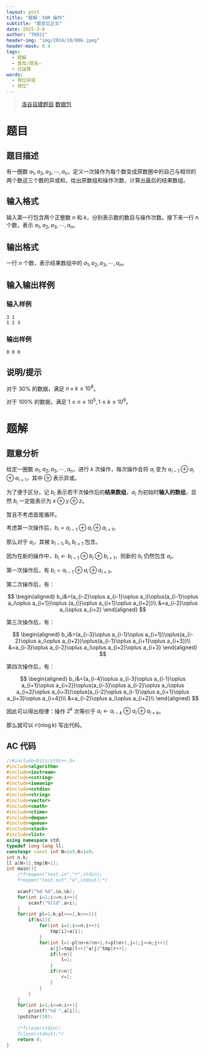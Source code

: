 ```yaml
---
layout: post
title: "题解：XOR 操作"
subtitle: "题目见正文"
date: 2025-3-8
author: "TH911"
header-img: "img/2024/10/006.jpeg"
header-mask: 0.4
tags:
  - 题解
  - 普及/提高−
  - 位运算
words:
  - 按位异或
  - 按位^
---
```


> [洛谷自建题目](https://www.luogu.com.cn/problem/U541733) [数据包](/file/2025/03/xor.zip)

# 题目

## 题目描述

有一圈数 $a_1,a_2,a_3,\cdots,a_n$，定义一次操作为每个数变成原数圈中的自己与相邻的两个数这三个数的异或和，给出原数组和操作次数，计算出最后的结果数组。

## 输入格式

输入第一行包含两个正整数 $n$ 和 $k$，分别表示数的数目与操作次数。接下来一行 $n$ 个数，表示 $a_1,a_2,a_3,\cdots,a_n$。

## 输出格式

一行 $n$ 个数，表示结果数组中的 $a_1,a_2,a_3,\cdots,a_n$。

## 输入输出样例

### 输入样例

```
3 1
1 2 3
```

### 输出样例

```
0 0 0
```

## 说明/提示

对于 $30\%$ 的数据，满足 $n\times k\leq 10^8$。

对于 $100\%$ 的数据，满足 $1\leq n\leq 10^5,1\leq k\leq 10^9$。

# 题解

## 题意分析

给定一圈数 $a_1,a_2,a_3,\cdots,a_n$，进行 $k$ 次操作，每次操作会将 $a_i$ 变为 $a_{i-1}\oplus a_i\oplus a_{i+1}$，其中 $\oplus$ 表示异或。

为了便于区分，记 $b_i$ 表示若干次操作后的**结果数组**，$a_i$ 为初始时**输入的数组**，显然 $b_i$ 一定能表示为 $x\oplus y\oplus z$。

暂且不考虑首尾循环。

考虑第一次操作后，$b_i=a_{i-1}\oplus a_i\oplus a_{i+1}$。

那么对于 $a_i$，其被 $b_{i-1},b_i,b_{i+1}$ 包含。

因为在新的操作中，$b_i\leftarrow b_{i-1}\oplus b_i\oplus b_{i+1}$，则新的 $b_i$ 仍然包含 $a_i$。

第一次操作后，有 $b_i=a_{i-1}\oplus a_i\oplus a_{i+1}$。

第二次操作后，有：

$$
\begin{aligned}
b_i&=(a_{i-2}\oplus a_{i-1}\oplus a_i)\oplus(a_{i-1}\oplus a_i\oplus a_{i+1})\oplus (a_{i}\oplus a_{i+1}\oplus a_{i+2})\\
&=a_{i-2}\oplus a_i\oplus a_{i+2}
\end{aligned}
$$

第三次操作后，有：

$$
\begin{aligned}
b_i&=(a_{i-3}\oplus a_{i-1}\oplus a_{i+1})\oplus(a_{i-2}\oplus a_i\oplus a_{i+2})\oplus(a_{i-1}\oplus a_{i+1}\oplus a_{i+3})\\
&=a_{i-3}\oplus a_{i-2}\oplus a_i\oplus a_{i+2}\oplus a_{i+3}
\end{aligned}
$$

第四次操作后，有：

$$
\begin{aligned}
b_i&=(a_{i-4}\oplus a_{i-3}\oplus a_{i-1}\oplus a_{i+1}\oplus a_{i+2})\oplus(a_{i-3}\oplus a_{i-2}\oplus a_i\oplus a_{i+2}\oplus a_{i+3})\oplus(a_{i-2}\oplus a_{i-1}\oplus a_{i+1}\oplus a_{i+3}\oplus a_{i+4})\\
&=a_{i-2}\oplus a_i\oplus a_{i+2}\\
\end{aligned}
$$

因此可以得出规律：操作 $2^k$ 次等价于 $a_i\leftarrow a_{i-k}\oplus a_i\oplus a_{i+k}$。

那么就可以 $\mathcal O(n\log k)$ 写出代码。

## AC 代码

```cpp
//#include<bits/stdc++.h>
#include<algorithm>
#include<iostream>
#include<cstring>
#include<iomanip>
#include<cstdio>
#include<string>
#include<vector>
#include<cmath>
#include<ctime>
#include<deque>
#include<queue>
#include<stack>
#include<list>
using namespace std;
typedef long long ll;
constexpr const int N=1e5,K=1e9;
int n,k;
ll a[N+1],tmp[N+1];
int main(){
	/*freopen("test.in","r",stdin);
	freopen("test.out","w",stdout);*/
	
	scanf("%d %d",&n,&k);
	for(int i=1;i<=n;i++){
		scanf("%lld",a+i);
	}
	for(int pl=1;k;pl<<=1,k>>=1){
		if(k&1){
			for(int i=1;i<=n;i++){
				tmp[i]=a[i];
			}
			for(int l=(-pl%n+n)%n+1,r=pl%n+1,j=1;j<=n;j++){
				a[j]=tmp[l++]^a[j]^tmp[r++];
				if(l>n){
					l=1;
				} 
				if(r>n){
					r=1;
				}
			}
		}
	}
	for(int i=1;i<=n;i++){
		printf("%d ",a[i]);
	}putchar(10);
	
	/*fclose(stdin);
	fclose(stdout);*/
	return 0;
}
```

